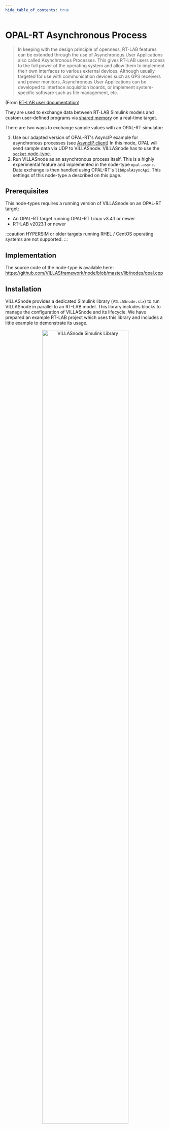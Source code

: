 ```yaml
---
hide_table_of_contents: true
---
```


# OPAL-RT Asynchronous Process

> In keeping with the design principle of openness, RT-LAB features can be extended through the use of Asynchronous User Applications also called Asynchronous Processes. This gives RT-LAB users access to the full power of the operating system and allow them to implement their own interfaces to various external devices. Although usually targeted for use with communication devices such as GPS receivers and power monitors, Asynchronous User Applications can be developed to interface acquisition boards, or implement system-specific software such as file management, etc.

(From [RT-LAB user documentation](https://opal-rt.atlassian.net/wiki/spaces/PRD/pages/144020065/Asynchronous+Processes))

They are used to exchange data between RT-LAB Simulink models and custom user-defined programs via [shared memory](https://en.wikipedia.org/wiki/Shared_memory) on a real-time target.

There are two ways to exchange sample values with an OPAL-RT simulator:

1. Use our adapted version of OPAL-RT's AsyncIP example for asynchronous processes (see [AsyncIP client](../clients/opal_async_ip.md))
    In this mode, OPAL will send sample data via UDP to VILLASnode. VILLASnode has to use the [`socket` node-type](socket.md).
2. Run VILLASnode as an asynchronous process itself. This is a highly experimental feature and implemented in the node-type `opal.async`.
    Data exchange is then handled using OPAL-RT's `libOpalAsyncApi`.
    This settings of this node-type a described on this page.

## Prerequisites

This node-types requires a running version of VILLASnode on an OPAL-RT target:

- An OPAL-RT target running OPAL-RT Linux v3.4.1 or newer
- RT-LAB v2023.1 or newer

:::caution
HYPERSIM or older targets running RHEL / CentOS operating systems are not supported.
:::

## Implementation

The source code of the node-type is available here:
https://github.com/VILLASframework/node/blob/master/lib/nodes/opal.cpp

## Installation

VILLASnode provides a dedicated Simulink library (`VILLASnode.slx`) to run VILLASnode in parallel to an RT-LAB model.
This library includes blocks to manage the configuration of VILLASnode and its lifecycle.
We have prepared an example RT-LAB project which uses this library and includes a little example to demonstrate its usage.

<figure align="center">
    <img alt="VILLASnode Simulink Library" src="/img/screenshots/node/opal-async/simulink_library.png" width="80%" />
    <figcaption>VILLASnode Simulink Library.</figcaption>
</figure>

<figure align="center">
    <img alt="RT-LAB Example Model" src="/img/screenshots/node/opal-async/example_model.png" width="80%" />
    <figcaption>RT-LAB Example Model.</figcaption>
</figure>

You can find the RT-LAB project as well as the Simulink library in the following location:
https://github.com/VILLASframework/node/tree/master/clients/opal/rtlab

## Configuration {#config}

When using the VILLASnode Simulink block, you can open and edit the VILLASnode configuration via your RT-LAB workstation:

<figure align="center">
    <img alt="VILLASnode Supernode Block Mask" src="/img/screenshots/node/opal-async/mask_supernode.png" width="30%" />
    <figcaption>VILLASnode Supernode Block Mask.</figcaption>
</figure>

<figure align="center">
    <img alt="VILLASnode Send Block Mask" src="/img/screenshots/node/opal-async/mask_send.png" width="30%" />
    <figcaption>VILLASnode Supernode Block Mask.</figcaption>
</figure>

<figure align="center">
    <img alt="VILLASnode Recv Block Mask" src="/img/screenshots/node/opal-async/mask_recv.png" width="30%" />
    <figcaption>VILLASnode Supernode Block Mask.</figcaption>
</figure>

During model load the configuration file will be loaded to the target and used by the VILLASnode asynchronous process.

### Reference

import ApiSchema from '@theme/ApiSchema';

<ApiSchema id="node" example pointer="#/components/schemas/opal" />

## Example

``` url="external/node/etc/examples/nodes/opal.conf" title="node/etc/examples/nodes/opal.conf"
nodes = {
	opal_async_node1 = {
		type = "opal.async"

		### The following settings are specific to the opal node-type!! ###

		# The Send/Recv ID of the RT-Lab OpAsyncSend/Recv blocks.
		id = 1

		# Shared-memory parameters for communication with OpAsyncGenCtrl block of Simulink model.
		shmem = {
			async_name = "XXX"
			async_size = 1234
			system_ctrl_name = "YYY"
		}

		in = {
			# Send a confirmation to the Simulink model that signals have been received and processed.
			reply = false

			hooks = (
				"stats"
			)
		}
	}
}

```
